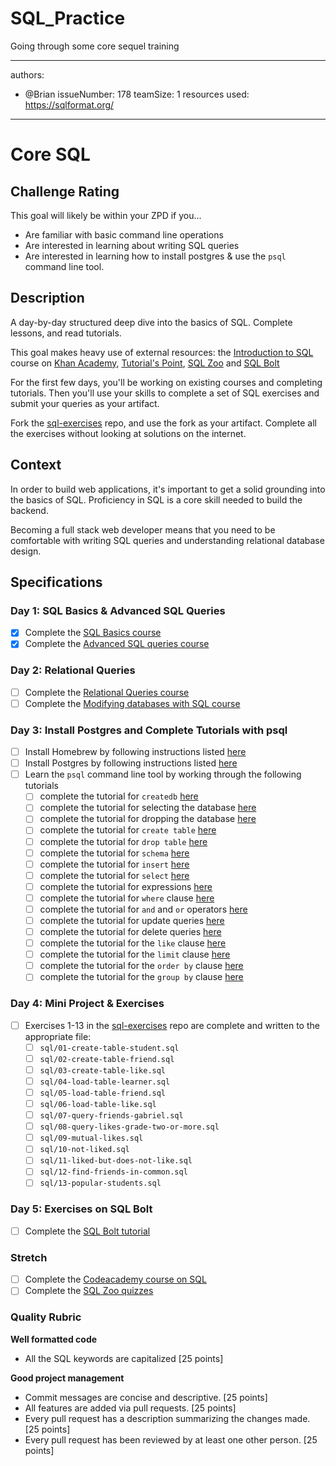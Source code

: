 # SQL_Practice
Going through some core sequel training



---
authors:
  - @Brian
issueNumber: 178
teamSize: 1
resources used:
https://sqlformat.org/
---

# Core SQL

## Challenge Rating

This goal will likely be within your ZPD if you...

- Are familiar with basic command line operations
- Are interested in learning about writing SQL queries
- Are interested in learning how to install postgres & use the `psql` command line tool.

## Description

A day-by-day structured deep dive into the basics of SQL. Complete lessons, and read tutorials.

This goal makes heavy use of external resources: the [Introduction to SQL](https://www.khanacademy.org/computing/computer-programming/sql) course on [Khan Academy](https://www.khanacademy.com/), [Tutorial's Point](https://www.tutorialspoint.com/postgresql), [SQL Zoo](http://sqlzoo.net) and [SQL Bolt](https://sqlbolt.com/lesson/select_queries_order_of_execution)

For the first few days, you'll be working on existing courses and completing tutorials. Then you'll use your skills to complete a set of SQL exercises and submit your queries as your artifact.

Fork the [sql-exercises][sql-exercises] repo, and use the fork as your artifact. Complete all the exercises without looking at solutions on the internet.

## Context

In order to build web applications, it's important to get a solid grounding into the basics of SQL. Proficiency in SQL is a core skill needed to build the backend.

Becoming a full stack web developer means that you need to be comfortable with writing SQL queries and understanding relational database design.

## Specifications

### Day 1: SQL Basics & Advanced SQL Queries
- [x] Complete the [SQL Basics course](https://www.khanacademy.org/computing/computer-programming/sql#sql-basics)
- [x] Complete the [Advanced SQL queries course](https://www.khanacademy.org/computing/computer-programming/sql#more-advanced-sql-queries)

### Day 2: Relational Queries
- [ ] Complete the [Relational Queries course](https://www.khanacademy.org/computing/computer-programming/sql#relational-queries-in-sql)
- [ ] Complete the [Modifying databases with SQL course](https://www.khanacademy.org/computing/computer-programming/sql#modifying-databases-with-sql)

### Day 3: Install Postgres and Complete Tutorials with psql
- [ ] Install Homebrew by following instructions listed [here](https://gist.github.com/punitrathore/ca32542fddd0d8b625aab610c35e4545)
- [ ] Install Postgres by following instructions listed [here](https://gist.github.com/punitrathore/ca32542fddd0d8b625aab610c35e4545#install-postgres)
- [ ] Learn the `psql` command line tool by working through the following tutorials
  - [ ] complete the tutorial for `createdb` [here](https://www.tutorialspoint.com/postgresql/postgresql_create_database.htm)
  - [ ] complete the tutorial for selecting the database [here](https://www.tutorialspoint.com/postgresql/postgresql_select_database.htm)
  - [ ] complete the tutorial for dropping the database [here](https://www.tutorialspoint.com/postgresql/postgresql_drop_database.htm)
  - [ ] complete the tutorial for `create table` [here](https://www.tutorialspoint.com/postgresql/postgresql_create_table.htm)
  - [ ] complete the tutorial for `drop table` [here](https://www.tutorialspoint.com/postgresql/postgresql_drop_table.htm)
  - [ ] complete the tutorial for `schema` [here](https://www.tutorialspoint.com/postgresql/postgresql_schema.htm)
  - [ ] complete the tutorial for `insert` [here](https://www.tutorialspoint.com/postgresql/postgresql_insert_query.htm)
  - [ ] complete the tutorial for `select` [here](https://www.tutorialspoint.com/postgresql/postgresql_select_query.htm)
  - [ ] complete the tutorial for expressions [here](https://www.tutorialspoint.com/postgresql/postgresql_expressions.htm)
  - [ ] complete the tutorial for `where` clause [here](https://www.tutorialspoint.com/postgresql/postgresql_where_clause.htm)
  - [ ] complete the tutorial for `and` and `or` operators [here](https://www.tutorialspoint.com/postgresql/postgresql_and_or_clauses.htm)
  - [ ] complete the tutorial for update queries [here](https://www.tutorialspoint.com/postgresql/postgresql_update_query.htm)
  - [ ] complete the tutorial for delete queries [here](https://www.tutorialspoint.com/postgresql/postgresql_delete_query.htm)
  - [ ] complete the tutorial for the `like` clause [here](https://www.tutorialspoint.com/postgresql/postgresql_like_clause.htm)
  - [ ] complete the tutorial for the `limit` clause [here](https://www.tutorialspoint.com/postgresql/postgresql_limit_clause.htm)
  - [ ] complete the tutorial for the `order by` clause [here](https://www.tutorialspoint.com/postgresql/postgresql_order_by.htm)
  - [ ] complete the tutorial for the `group by` clause [here](https://www.tutorialspoint.com/postgresql/postgresql_group_by.htm)

### Day 4: Mini Project & Exercises
- [ ] Exercises 1-13 in the [sql-exercises][sql-exercises] repo are complete and written to the appropriate file:
  - [ ] `sql/01-create-table-student.sql`
  - [ ] `sql/02-create-table-friend.sql`
  - [ ] `sql/03-create-table-like.sql`
  - [ ] `sql/04-load-table-learner.sql`
  - [ ] `sql/05-load-table-friend.sql`
  - [ ] `sql/06-load-table-like.sql`
  - [ ] `sql/07-query-friends-gabriel.sql`
  - [ ] `sql/08-query-likes-grade-two-or-more.sql`
  - [ ] `sql/09-mutual-likes.sql`
  - [ ] `sql/10-not-liked.sql`
  - [ ] `sql/11-liked-but-does-not-like.sql`
  - [ ] `sql/12-find-friends-in-common.sql`
  - [ ] `sql/13-popular-students.sql`

### Day 5: Exercises on SQL Bolt
- [ ] Complete the [SQL Bolt tutorial](https://sqlbolt.com/)

### Stretch
- [ ] Complete the [Codeacademy course on SQL](https://www.codecademy.com/learn/learn-sql)
- [ ] Complete the [SQL Zoo quizzes](http://sqlzoo.net/wiki/Tutorial_Quizzes)

### Quality Rubric

**Well formatted code**
- All the SQL keywords are capitalized [25 points]

**Good project management**
- Commit messages are concise and descriptive. [25 points]
- All features are added via pull requests. [25 points]
- Every pull request has a description summarizing the changes made. [25 points]
- Every pull request has been reviewed by at least one other person. [25 points]

[sql-exercises]:https://github.com/GuildCrafts/sql-exercises
